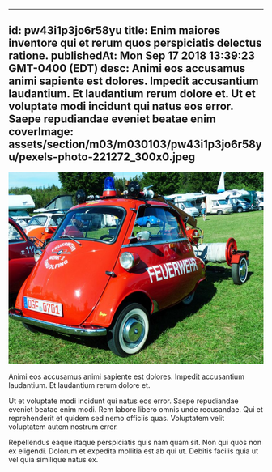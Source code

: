 
---
id: pw43i1p3jo6r58yu
title: Enim maiores inventore qui et rerum quos perspiciatis delectus ratione.
publishedAt: Mon Sep 17 2018 13:39:23 GMT-0400 (EDT)
desc: Animi eos accusamus animi sapiente est dolores. Impedit accusantium laudantium. Et laudantium rerum dolore et. Ut et voluptate modi incidunt qui natus eos error. Saepe repudiandae eveniet beatae enim
coverImage: assets/section/m03/m030103/pw43i1p3jo6r58yu/pexels-photo-221272_300x0.jpeg
---

![image from pexels.com](assets/section/m03/m030103/pw43i1p3jo6r58yu/pexels-photo-221272.jpeg)

Animi eos accusamus animi sapiente est dolores. Impedit accusantium laudantium. Et laudantium rerum dolore et.
 
Ut et voluptate modi incidunt qui natus eos error. Saepe repudiandae eveniet beatae enim modi. Rem labore libero omnis unde recusandae. Qui et reprehenderit et quidem sed nemo officiis quas. Voluptatem velit voluptatem autem nostrum error.
 
Repellendus eaque itaque perspiciatis quis nam quam sit. Non qui quos non ex eligendi. Dolorum et expedita mollitia est ab qui ut. Debitis facilis quia ut vel quia similique natus ex.

